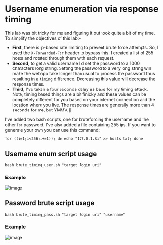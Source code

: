 # Username enumeration via response timing

This lab was bit tricky for me and figuring it out took quite a bit of my time. To simplify the objectives of this lab:- 

- **First**, there is ip-based rate limiting to prevent brute force attempts. So, I used the `X-Forwarded-For` header to bypass this. I created a list of 255 hosts and rotated through them with each request.
- **Second**, to get a valid username I'd set the password to a 1000 characters long string. Setting the password to a very long string will make the webapp take longer than usual to process the password thus resulting in a `timing` difference. Decreasing this value will decrease the response times.
- **Third**, I've taken a four seconds delay as base for my timing attack. Note, timing based things are a bit finicky and these values can be completely different for you based on your internet connection and the location where you live. The response times are generally more than 4 seconds for me, but YMMV.🙂 



I've added two bash scripts, one for bruteforcing the username and the other for password. I've also added a file containing 255 ips. If you want to generate your own you can use this command:
```
for ((i=1;i<256;i+=1)); do echo "127.0.1.$i" >> hosts.txt; done
```


## Username enum script usage
```
bash brute_timing_user.sh "target login uri"
```

### Example

![image](https://user-images.githubusercontent.com/86168235/126821805-7a4e7640-1368-40a1-950d-2e413be5d565.png)


## Password brute script usage
```
bash brute_timing_pass.sh "target login uri" "username"
```

### Example

![image](https://user-images.githubusercontent.com/86168235/126822014-c71bcd40-8e26-46c2-9c36-99d1ca65f4e1.png)
